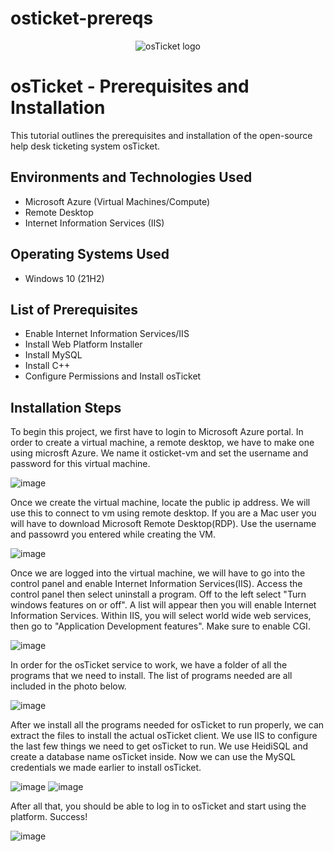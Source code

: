 # osticket-prereqs
<p align="center">
<img src="https://i.imgur.com/Clzj7Xs.png" alt="osTicket logo"/>
</p>

<h1>osTicket - Prerequisites and Installation</h1>
This tutorial outlines the prerequisites and installation of the open-source help desk ticketing system osTicket.<br />


<h2>Environments and Technologies Used</h2>

- Microsoft Azure (Virtual Machines/Compute)
- Remote Desktop
- Internet Information Services (IIS)

<h2>Operating Systems Used </h2>

- Windows 10</b> (21H2)

<h2>List of Prerequisites</h2>

- Enable Internet Information Services/IIS
- Install Web Platform Installer
- Install MySQL
- Install C++
- Configure Permissions and Install osTicket


<h2>Installation Steps</h2>
To begin this project, we first have to login to Microsoft Azure portal. In order to create a virtual machine, a remote desktop, we have to make one using microsft Azure. We name it osticket-vm and set the username and password for this virtual machine. 

![image](https://github.com/user-attachments/assets/d5038f24-a6ad-441b-b2c8-0b080eb851d8)


Once we create the virtual machine, locate the public ip address. We will use this to connect to vm using remote desktop. If you are a Mac user you will have to download Microsoft Remote Desktop(RDP). Use the username and passowrd you entered while creating the VM.

![image](https://github.com/user-attachments/assets/e03b2166-85a9-4633-8acd-0f0c44e50d37)

Once we are logged into the virtual machine, we will have to go into the control panel and enable Internet Information Services(IIS). Access the control panel then select uninstall a program. Off to the left select "Turn windows features on or off". A list will appear then you will enable Internet Information Services. Within IIS, you will select world wide web services, then go to "Application Development features". Make sure to enable CGI.

![image](https://github.com/user-attachments/assets/e60ebd9c-ddf8-47f6-acc5-67b2305e9025)

In order for the osTicket service to work, we have a folder of all the programs that we need to install. The list of programs needed are all included in the photo below. 

![image](https://github.com/user-attachments/assets/ab200f2c-4fb7-46c6-b068-8a12c89b05a9)

After we install all the programs needed for osTicket to run properly, we can extract the files to install the actual osTicket client. We use IIS to configure the last few things we need to get osTicket to run. We use HeidiSQL and create a database name osTicket inside.  Now we can use the MySQL credentials we made earlier to install osTicket. 

![image](https://github.com/user-attachments/assets/9cb73b96-fe26-4c5b-94b5-0c937bd0fc2d)
![image](https://github.com/user-attachments/assets/d05df7d5-d99a-449f-973d-13e0f764f70b)


After all that, you should be able to log in to osTicket and start using the platform. Success! 

![image](https://github.com/user-attachments/assets/d98616d6-cec7-4143-8eff-7baf236fcf08)







